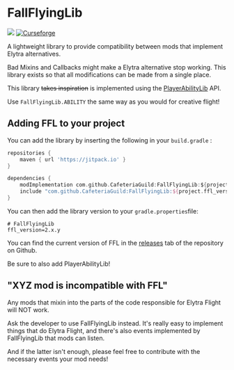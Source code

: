 # FallFlyingLib

[![](https://jitpack.io/v/adriantodt/FallFlyingLib.svg)](https://jitpack.io/#adriantodt/FallFlyingLib) [![Curseforge](http://cf.way2muchnoise.eu/title/fallflyinglib.svg)](https://www.curseforge.com/minecraft/mc-mods/fallflyinglib)

A lightweight library to provide compatibility between mods that implement Elytra alternatives.

Bad Mixins and Callbacks might make a Elytra alternative stop working. This library exists so that all modifications can
be made from a single place.

This library ~~takes inspiration~~ is implemented using
the [PlayerAbilityLib](https://github.com/Ladysnake/PlayerAbilityLib) API.

Use `FallFlyingLib.ABILITY` the same way as you would for creative flight!

## Adding FFL to your project

You can add the library by inserting the following in your `build.gradle` :

```gradle
repositories {
    maven { url 'https://jitpack.io' }
}

dependencies {
	modImplementation com.github.CafeteriaGuild:FallFlyingLib:${project.ffl_version}"
	include "com.github.CafeteriaGuild:FallFlyingLib:${project.ffl_version}"
}
```

You can then add the library version to your `gradle.properties`file:

```properties
# FallFlyingLib
ffl_version=2.x.y
```

You can find the current version of FFL in the [releases](https://github.com/adriantodt/FallFlyingLib/releases) tab of
the repository on Github.

Be sure to also add PlayerAbilityLib!

## "XYZ mod is incompatible with FFL"

Any mods that mixin into the parts of the code responsible for Elytra Flight will NOT work.

Ask the developer to use FallFlyingLib instead. It's really easy to implement things that do Elytra Flight, and there's
also events implemented by FallFlyingLib that mods can listen.

And if the latter isn't enough, please feel free to contribute with the necessary events your mod needs!
